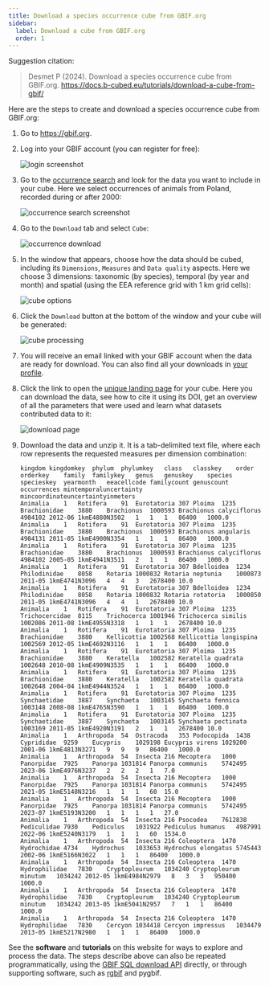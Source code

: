 ```yaml
---
title: Download a species occurrence cube from GBIF.org
sidebar:
  label: Download a cube from GBIF.org
  order: 1
---
```


Suggestion citation:

> Desmet P (2024). Download a species occurrence cube from GBIF.org. <https://docs.b-cubed.eu/tutorials/download-a-cube-from-gbif/>

Here are the steps to create and download a species occurrence cube from GBIF.org:

1. Go to <https://gbif.org>.
2. Log into your GBIF account (you can register for free):

    ![login screenshot](/tutorials/download-a-cube-from-gbif/login.png)

3. Go to the [occurrence search](https://www.gbif.org/occurrence/search?occurrence_status=present) and look for the data you want to include in your cube. Here we select occurrences of animals from Poland, recorded during or after 2000:

    ![occurrence search screenshot](/tutorials/download-a-cube-from-gbif/occurrence-search.png)

4. Go to the `Download` tab and select `Cube`:

    ![occurrence download](/tutorials/download-a-cube-from-gbif/occurrence-download.png)

5. In the window that appears, choose how the data should be cubed, including its `Dimensions`, `Measures` and `Data quality` aspects. Here we choose 3 dimensions: taxonomic (by species), temporal (by year and month) and spatial (using the EEA reference grid with 1 km grid cells):

    ![cube options](/tutorials/download-a-cube-from-gbif/cube-options.png)

6. Click the `Download` button at the bottom of the window and your cube will be generated:

    ![cube processing](/tutorials/download-a-cube-from-gbif/cube-processing.png)

7. You will receive an email linked with your GBIF account when the data are ready for download. You can also find all your downloads in [your profile](https://www.gbif.org/user/download).

8. Click the link to open the [unique landing page](https://doi.org/10.15468/dl.c733pv) for your cube. Here you can download the data, see how to cite it using its DOI, get an overview of all the parameters that were used and learn what datasets contributed data to it:

    ![download page](/tutorials/download-a-cube-from-gbif/download-page.png)

9. Download the data and unzip it. It is a tab-delimited text file, where each row represents the requested measures per dimension combination:

    ```
    kingdom	kingdomkey	phylum	phylumkey	class	classkey	order	orderkey	family	familykey	genus	genuskey	species	specieskey	yearmonth	eeacellcode	familycount	genuscount	occurrences	mintemporaluncertainty	mincoordinateuncertaintyinmeters
    Animalia	1	Rotifera	91	Eurotatoria	307	Ploima	1235	Brachionidae	3880	Brachionus	1000593	Brachionus calyciflorus	4984102	2012-06	1kmE4880N3502	1	1	1	86400	1000.0
    Animalia	1	Rotifera	91	Eurotatoria	307	Ploima	1235	Brachionidae	3880	Brachionus	1000593	Brachionus angularis	4984131	2011-05	1kmE4900N3354	1	1	1	86400	1000.0
    Animalia	1	Rotifera	91	Eurotatoria	307	Ploima	1235	Brachionidae	3880	Brachionus	1000593	Brachionus calyciflorus	4984102	2005-05	1kmE4941N3511	2	1	1	86400	1000.0
    Animalia	1	Rotifera	91	Eurotatoria	307	Bdelloidea	1234	Philodinidae	8058	Rotaria	1000832	Rotaria neptunia	1000873	2011-05	1kmE4741N3096	4	4	3	2678400	10.0
    Animalia	1	Rotifera	91	Eurotatoria	307	Bdelloidea	1234	Philodinidae	8058	Rotaria	1000832	Rotaria rotatoria	1000850	2011-05	1kmE4741N3096	4	4	1	2678400	10.0
    Animalia	1	Rotifera	91	Eurotatoria	307	Ploima	1235	Trichocercidae	8115	Trichocerca	1001946	Trichocerca similis	1002086	2011-08	1kmE4955N3318	1	1	1	2678400	10.0
    Animalia	1	Rotifera	91	Eurotatoria	307	Ploima	1235	Brachionidae	3880	Kellicottia	1002568	Kellicottia longispina	1002569	2012-05	1kmE4692N3116	1	1	1	86400	1000.0
    Animalia	1	Rotifera	91	Eurotatoria	307	Ploima	1235	Brachionidae	3880	Keratella	1002582	Keratella quadrata	1002648	2010-08	1kmE4909N3535	1	1	1	86400	1000.0
    Animalia	1	Rotifera	91	Eurotatoria	307	Ploima	1235	Brachionidae	3880	Keratella	1002582	Keratella quadrata	1002648	2004-04	1kmE4944N3524	1	1	1	86400	1000.0
    Animalia	1	Rotifera	91	Eurotatoria	307	Ploima	1235	Synchaetidae	3887	Synchaeta	1003145	Synchaeta fennica	1003148	2008-08	1kmE4765N3590	1	1	1	86400	1000.0
    Animalia	1	Rotifera	91	Eurotatoria	307	Ploima	1235	Synchaetidae	3887	Synchaeta	1003145	Synchaeta pectinata	1003169	2011-05	1kmE4920N3191	2	1	1	2678400	10.0
    Animalia	1	Arthropoda	54	Ostracoda	353	Podocopida	1438	Cyprididae	9259	Eucypris	1029198	Eucypris virens	1029200	2001-06	1kmE4813N3271	9	9	9	86400	1000.0
    Animalia	1	Arthropoda	54	Insecta	216	Mecoptera	1000	Panorpidae	7925	Panorpa	1031814	Panorpa communis	5742495	2023-06	1kmE4976N3237	2	2	2	1	7.0
    Animalia	1	Arthropoda	54	Insecta	216	Mecoptera	1000	Panorpidae	7925	Panorpa	1031814	Panorpa communis	5742495	2021-05	1kmE5148N3216	1	1	1	60	15.0
    Animalia	1	Arthropoda	54	Insecta	216	Mecoptera	1000	Panorpidae	7925	Panorpa	1031814	Panorpa communis	5742495	2023-07	1kmE5193N3200	1	1	1	1	27.0
    Animalia	1	Arthropoda	54	Insecta	216	Psocodea	7612838	Pediculidae	7930	Pediculus	1031922	Pediculus humanus	4987991	2022-06	1kmE5240N3179	1	1	1	60	1534.0
    Animalia	1	Arthropoda	54	Insecta	216	Coleoptera	1470	Hydrochidae	4734	Hydrochus	1033653	Hydrochus elongatus	5745443	2002-06	1kmE5166N3022	1	1	1	86400	1000.0
    Animalia	1	Arthropoda	54	Insecta	216	Coleoptera	1470	Hydrophilidae	7830	Cryptopleurum	1034240	Cryptopleurum minutum	1034242	2012-05	1kmE4984N2979	8	3	3	950400	1000.0
    Animalia	1	Arthropoda	54	Insecta	216	Coleoptera	1470	Hydrophilidae	7830	Cryptopleurum	1034240	Cryptopleurum minutum	1034242	2013-05	1kmE5041N2957	7	1	1	86400	1000.0
    Animalia	1	Arthropoda	54	Insecta	216	Coleoptera	1470	Hydrophilidae	7830	Cercyon	1034418	Cercyon impressus	1034479	2013-05	1kmE5217N2980	1	1	1	86400	1000.0
    ```

See the **software** and **tutorials** on this website for ways to explore and process the data. The steps describe above can also be repeated programmatically, using the [GBIF SQL download API](../software/gbif-api/) directly, or through supporting software, such as [rgbif](https://docs.ropensci.org/rgbif/reference/occ_download_sql.html) and pygbif.
